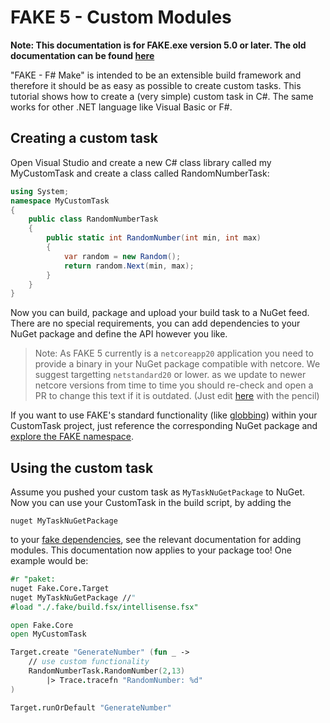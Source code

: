 # FAKE 5 - Custom Modules

**Note:  This documentation is for FAKE.exe version 5.0 or later. The old documentation can be found [here](legacy-customtasks.html)**

"FAKE - F# Make" is intended to be an extensible build framework and therefore it should be as easy as possible to create custom tasks. 
This tutorial shows how to create a (very simple) custom task in C#. The same works for other .NET language like Visual Basic or F#.

## Creating a custom task

Open Visual Studio and create a new C# class library called my MyCustomTask and create a class called RandomNumberTask:

```csharp
using System;
namespace MyCustomTask
{
    public class RandomNumberTask
    {
        public static int RandomNumber(int min, int max)
        {
            var random = new Random();
            return random.Next(min, max);
        }
    }
}
```

Now you can build, package and upload your build task to a NuGet feed.
There are no special requirements, you can add dependencies to your NuGet package and define the API however you like.

> Note: As FAKE 5 currently is a `netcoreapp20` application you need to provide a binary in your NuGet package compatible with
> netcore. We suggest targetting `netstandard20` or lower.
> as we update to newer netcore versions from time to time you should re-check and open a PR to change this text if it is outdated. (Just edit [here](https://github.com/fsharp/FAKE/blob/master/help/markdown/fake-fake5-custom-modules.md) with the pencil)

If you want to use FAKE's standard functionality (like [globbing](http://en.wikipedia.org/wiki/Glob_(programming))) within your CustomTask project, just reference the corresponding NuGet package and [explore the FAKE namespace](apidocs/index.html).

## Using the custom task

Assume you pushed your custom task as `MyTaskNuGetPackage` to NuGet.
Now you can use your CustomTask in the build script, by adding the

    nuget MyTaskNuGetPackage

to your [fake dependencies](fake-fake5-modules.html), see the relevant documentation for adding modules.
This documentation now applies to your package too!
One example would be:

```fsharp
#r "paket:
nuget Fake.Core.Target
nuget MyTaskNuGetPackage //"
#load "./.fake/build.fsx/intellisense.fsx"

open Fake.Core
open MyCustomTask

Target.create "GenerateNumber" (fun _ ->
    // use custom functionality
    RandomNumberTask.RandomNumber(2,13)
        |> Trace.tracefn "RandomNumber: %d"
)

Target.runOrDefault "GenerateNumber"
```
